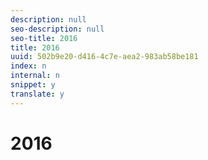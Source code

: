 ```yaml
---
description: null
seo-description: null
seo-title: 2016
title: 2016
uuid: 502b9e20-d416-4c7e-aea2-983ab58be181
index: n
internal: n
snippet: y
translate: y
---
```


# 2016


